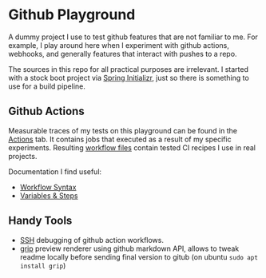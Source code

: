 # Github Playground
A dummy project I use to test github features that are not familiar to me. For example, I play around here when I experiment with github 
actions, webhooks, and generally features that interact with pushes to a repo.

The sources in this repo for all practical purposes are irrelevant. I started with a stock boot 
project via [Spring Initializr](https://start.spring.io/), just so there is something to use for 
a build pipeline.

## Github Actions
Measurable traces of my tests on this playground can be found in the [Actions](https://github.com/mrazjava/playground/actions) tab. It contains jobs that executed as a result of my specific experiments. Resulting [workflow files](https://github.com/mrazjava/playground/tree/master/.github/workflows) contain tested CI recipes I use in real projects.

Documentation I find useful:
- [Workflow Syntax](https://help.github.com/en/actions/reference/workflow-syntax-for-github-actions)
- [Variables & Steps](https://www.edwardthomson.com/blog/github_actions_15_sharing_data_between_steps.html)

## Handy Tools
* [SSH](https://github.com/marketplace/actions/debugging-with-tmate) debugging of github action workflows.
* [grip](https://github.com/joeyespo/grip) preview renderer using github markdown API, allows to tweak readme locally before sending final version to gitub (on ubuntu `sudo apt install grip`)
